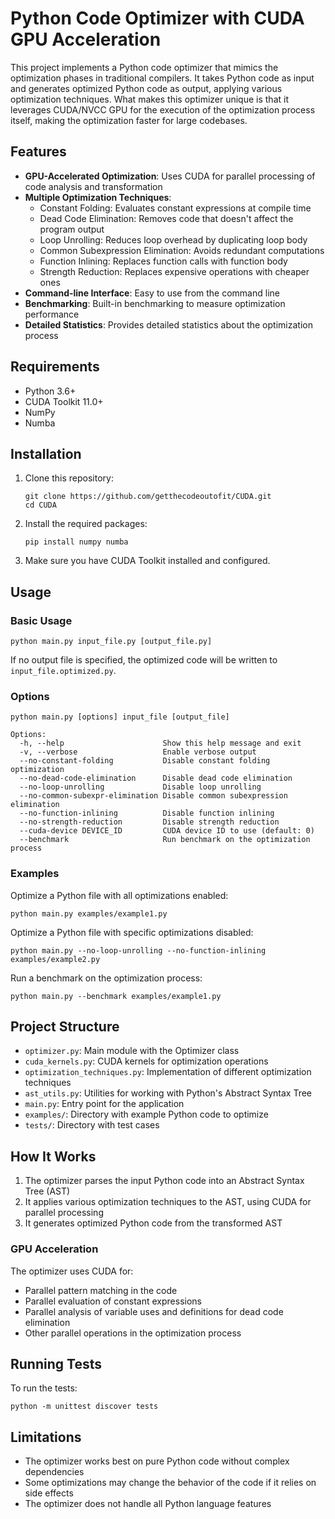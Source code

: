 # Python Code Optimizer with CUDA GPU Acceleration

This project implements a Python code optimizer that mimics the optimization phases in traditional compilers. It takes Python code as input and generates optimized Python code as output, applying various optimization techniques. What makes this optimizer unique is that it leverages CUDA/NVCC GPU for the execution of the optimization process itself, making the optimization faster for large codebases.

## Features

- **GPU-Accelerated Optimization**: Uses CUDA for parallel processing of code analysis and transformation
- **Multiple Optimization Techniques**:
  - Constant Folding: Evaluates constant expressions at compile time
  - Dead Code Elimination: Removes code that doesn't affect the program output
  - Loop Unrolling: Reduces loop overhead by duplicating loop body
  - Common Subexpression Elimination: Avoids redundant computations
  - Function Inlining: Replaces function calls with function body
  - Strength Reduction: Replaces expensive operations with cheaper ones
- **Command-line Interface**: Easy to use from the command line
- **Benchmarking**: Built-in benchmarking to measure optimization performance
- **Detailed Statistics**: Provides detailed statistics about the optimization process

## Requirements

- Python 3.6+
- CUDA Toolkit 11.0+
- NumPy
- Numba

## Installation

1. Clone this repository:
   ```
   git clone https://github.com/getthecodeoutofit/CUDA.git
   cd CUDA
   ```

2. Install the required packages:
   ```
   pip install numpy numba
   ```

3. Make sure you have CUDA Toolkit installed and configured.

## Usage

### Basic Usage

```
python main.py input_file.py [output_file.py]
```

If no output file is specified, the optimized code will be written to `input_file.optimized.py`.

### Options

```
python main.py [options] input_file [output_file]

Options:
  -h, --help                      Show this help message and exit
  -v, --verbose                   Enable verbose output
  --no-constant-folding           Disable constant folding optimization
  --no-dead-code-elimination      Disable dead code elimination
  --no-loop-unrolling             Disable loop unrolling
  --no-common-subexpr-elimination Disable common subexpression elimination
  --no-function-inlining          Disable function inlining
  --no-strength-reduction         Disable strength reduction
  --cuda-device DEVICE_ID         CUDA device ID to use (default: 0)
  --benchmark                     Run benchmark on the optimization process
```

### Examples

Optimize a Python file with all optimizations enabled:
```
python main.py examples/example1.py
```

Optimize a Python file with specific optimizations disabled:
```
python main.py --no-loop-unrolling --no-function-inlining examples/example2.py
```

Run a benchmark on the optimization process:
```
python main.py --benchmark examples/example1.py
```

## Project Structure

- `optimizer.py`: Main module with the Optimizer class
- `cuda_kernels.py`: CUDA kernels for optimization operations
- `optimization_techniques.py`: Implementation of different optimization techniques
- `ast_utils.py`: Utilities for working with Python's Abstract Syntax Tree
- `main.py`: Entry point for the application
- `examples/`: Directory with example Python code to optimize
- `tests/`: Directory with test cases

## How It Works

1. The optimizer parses the input Python code into an Abstract Syntax Tree (AST)
2. It applies various optimization techniques to the AST, using CUDA for parallel processing
3. It generates optimized Python code from the transformed AST

### GPU Acceleration

The optimizer uses CUDA for:
- Parallel pattern matching in the code
- Parallel evaluation of constant expressions
- Parallel analysis of variable uses and definitions for dead code elimination
- Other parallel operations in the optimization process

## Running Tests

To run the tests:
```
python -m unittest discover tests
```

## Limitations

- The optimizer works best on pure Python code without complex dependencies
- Some optimizations may change the behavior of the code if it relies on side effects
- The optimizer does not handle all Python language features


